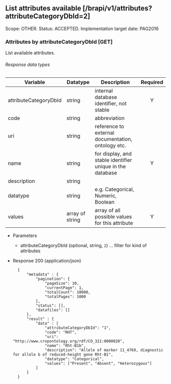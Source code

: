 ## List attributes available [/brapi/v1/attributes?attributeCategoryDbId=2]
Scope: OTHER. Status: ACCEPTED.
Implementation target date: PAG2016

### Attributes by attributeCategoryDbId [GET] 

List available attributes.

###### Response data types
|Variable|Datatype|Description|Required|  
|------|------|------|:-----:|
|attributeCategoryDbId|string|internal database identifier, not stable |Y|
|code|string|abbreviation||
|uri|string|reference to external documentation, ontology etc.||
|name|string|for display, and stable identifier unique in the database|Y|
|description|string|||
|datatype|string|e.g. Categorical, Numeric, Boolean||
|values|array of string|array of all possible values for this attribute|Y|
+ Parameters
    + attributeCategoryDbId (optional, string, `2`) ... filter for kind of attributes
+ Response 200 (application/json)

        {
            "metadata" : {
                "pagination": {
                    "pageSize": 10,
                    "currentPage": 1,
                    "totalCount": 10000,
                    "totalPages": 1000
                },
                "status": [],
                "datafiles": []
            },
            "result" : {
                "data" : [
                    "attributeCategoryDbId": "1",
                    "code": "RHT",
                    "uri": "http://www.cropontology.org/rdf/CO_321:0000020",
                    "name": "Rht-B1b",
                    "description": "Allele of marker 11_4769, diagnostic for allele b of reduced-height gene Rht-B1",
                    "datatype": "Categorical",
                    "values": ["Present", "Absent", "Heterozygous"]
                ]
            }
        }
